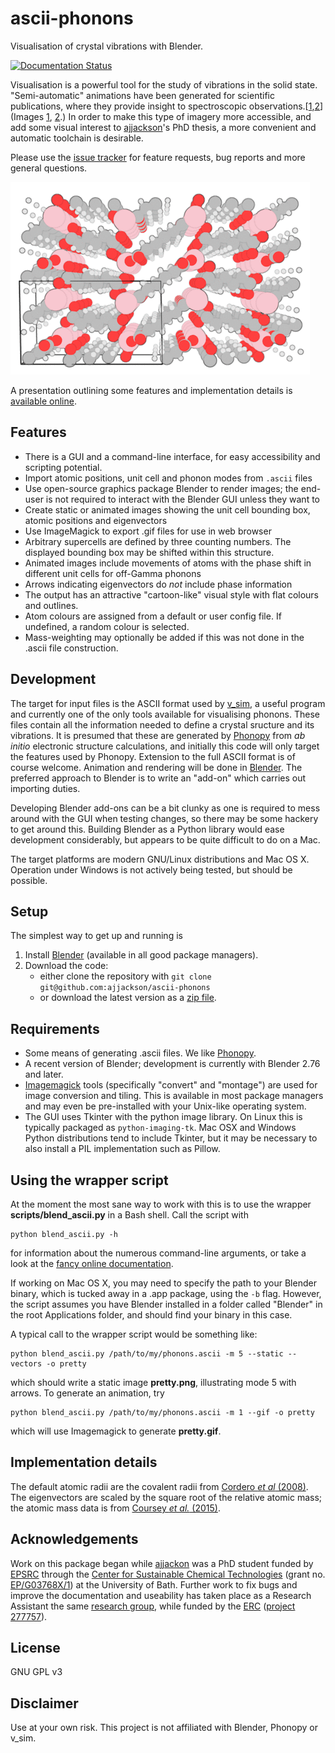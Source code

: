 # ascii-phonons

Visualisation of crystal vibrations with Blender.

[![Documentation Status](https://readthedocs.org/projects/ascii-phonons/badge/?version=latest)](http://ascii-phonons.readthedocs.org/en/latest/?badge=latest)

Visualisation is a powerful tool for the study of vibrations in the solid state.
"Semi-automatic" animations have been generated for scientific publications, where they provide insight to spectroscopic observations.\[[1][Skelton2015],[2][Brivio2015]\] (Images [1](http://dx.doi.org/10.1063/1.4917044.1), [2](http://people.bath.ac.uk/aw558/temp/mapi_phonon.gif).) In order to make this type of imagery more accessible, and add some visual interest to [ajjackson](https://github.com/ajjackson)'s PhD thesis, a more convenient and automatic toolchain is desirable.

Please use the [issue tracker](https://github.com/ajjackson/ascii-phonons/issues) for feature requests, bug reports and more general questions.

![](images/comof_phonon.gif)

A presentation outlining some features and implementation details is [available online](http://ajjackson.github.io/ascii-phonons-slides).

## Features

* There is a GUI and a command-line interface, for easy accessibility and scripting potential.
* Import atomic positions, unit cell and phonon modes from `.ascii` files
* Use open-source graphics package Blender to render images; the end-user is not required to interact with the Blender GUI unless they want to
* Create static or animated images showing the unit cell bounding box, atomic positions and eigenvectors
* Use ImageMagick to export .gif files for use in web browser
* Arbitrary supercells are defined by three counting numbers. The displayed bounding box may be shifted within this structure.
* Animated images include movements of atoms with the phase shift in different unit cells for off-Gamma phonons
* Arrows indicating eigenvectors do *not* include phase information
* The output has an attractive "cartoon-like" visual style with flat colours and outlines.
* Atom colours are assigned from a default or user config file. If undefined, a random colour is selected.
* Mass-weighting may optionally be added if this was not done in the .ascii file construction.

## Development

The target for input files is the ASCII format used by [v_sim](http://inac.cea.fr/L_Sim/V_Sim/), a useful program and currently one of the only tools available for visualising phonons. These files contain all the information needed to define a crystal sructure and its vibrations. It is presumed that these are generated by [Phonopy](http://phonopy.sourceforge.net/) from *ab initio* electronic structure calculations, and initially this code will only target the features used by Phonopy. Extension to the full ASCII format is of course welcome.
Animation and rendering will be done in [Blender](http://www.blender.org/).
The preferred approach to Blender is to write an "add-on" which carries out importing duties.

Developing Blender add-ons can be a bit clunky as one is required to
mess around with the GUI when testing changes, so there may be some
hackery to get around this.  Building Blender as a Python library
would ease development considerably, but appears to be quite difficult
to do on a Mac.

The target platforms are modern GNU/Linux distributions and Mac OS X. 
Operation under Windows is not actively being tested, but should be possible.

## Setup

The simplest way to get up and running is

1. Install [Blender](http://www.blender.org/download) (available in all good package managers).
2. Download the code:
   - either clone the repository with `git clone git@github.com:ajjackson/ascii-phonons`
   - or download the latest version as a [zip file](https://github.com/ajjackson/ascii-phonons/archive/master.zip).

## Requirements

- Some means of generating .ascii files. We like [Phonopy](http://phonopy.sourceforge.net).
- A recent version of Blender; development is currently with Blender 2.76 and later.
- [Imagemagick](http://www.imagemagick.org) tools (specifically "convert" and "montage") are used for image conversion and tiling.
  This is available in most package managers and may even be pre-installed with your Unix-like operating system.
- The GUI uses Tkinter with the python image library. On Linux this is typically packaged as `python-imaging-tk`. Mac OSX and Windows Python distributions tend to include Tkinter, but it may be necessary to also install a PIL implementation such as Pillow.

## Using the wrapper script

At the moment the most sane way to work with this is to use the wrapper **scripts/blend_ascii.py** in a Bash shell. Call the script with

    python blend_ascii.py -h

for information about the numerous command-line arguments, or take a look at the [fancy online documentation](http://ascii-phonons.readthedocs.org/en/latest/CLI.html).

If working on Mac OS X, you may need to specify the path to your Blender binary, which is tucked away in a .app package, using the `-b` flag.
However, the script assumes you have Blender installed in a folder called "Blender" in the root Applications folder, and should find your binary in this case.

A typical call to the wrapper script would be something like:

    python blend_ascii.py /path/to/my/phonons.ascii -m 5 --static --vectors -o pretty

which should write a static image **pretty.png**, illustrating mode 5 with arrows.
To generate an animation, try

    python blend_ascii.py /path/to/my/phonons.ascii -m 1 --gif -o pretty

which will use Imagemagick to generate **pretty.gif**.

## Implementation details

The default atomic radii are the covalent radii from [Cordero *et al* (2008)][Cordero2008].
The eigenvectors are scaled by the square root of the relative atomic mass; the atomic mass data is from [Coursey *et al.* (2015)][Coursey2015].

## Acknowledgements

Work on this package began while [ajjackon](https://github.com/ajjackson) was a PhD student funded by [EPSRC](https://www.epsrc.ac.uk/) through the [Center for Sustainable Chemical Technologies](http://www.bath.ac.uk/csct) (grant no. [EP/G03768X/1](http://gow.epsrc.ac.uk/NGBOViewGrant.aspx?GrantRef=EP/G03768X/1)) at the University of Bath.
Further work to fix bugs and improve the documentation and useability has taken place as a Research Assistant the same [research group](https://wmd-group.github.io), while funded by the [ERC](https://erc.europa.eu) ([project 277757](http://cordis.europa.eu/project/rcn/100807_en.html)).

## License

GNU GPL v3

## Disclaimer

Use at your own risk. This project is not affiliated with Blender, Phonopy or v_sim.

[Skelton2015]: http://dx.doi.org/10.1063/1.4917044 "Jonathan M. Skelton, Adam J. Jackson, Mirjana Dimitrievska, Suzanne K. Wallace and Aton Walsh (2015), *APL Mat.* **3**, 041102"
[Brivio2015]: http://dx.doi.org/10.1103/PhysRevB.92.144308 "Federico Brivio, Jarvist M. Frost, Jonathan M. Skelton, Adam J. Jackson, Oliver J. Weber, Mark T. Weller, Alejandro R. Goñi, Aurélien M. A. Leguy, Piers R. F. Barnes, and Aron Walsh (2015), *Phys. Rev. B* **92**, 144308"
[Cordero2008]: http://dx.doi.org/10.1039/B801115J "Beatriz Cordero, Verónica Gómez, Ana E. Platero-Prats, Marc Revés, Jorge Echeverría, Eduard Cremades, Flavia Barragána and Santiago Alvarez (2008), *Dalton Trans.* 2832-2838"
[Coursey2015]: http://physics.nist.gov/Comp "Coursey, J.S., Schwab, D.J., Tsai, J.J., and Dragoset, R.A. (2015), Atomic Weights and Isotopic Compositions (version 4.1). [Online] Available: http://physics.nist.gov/Comp [2015-10-25]. National Institute of Standards and Technology, Gaithersburg, MD."

